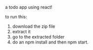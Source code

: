 a todo app using react!

to run this:
1. download the zip file
2. extract it
3. go to the extracted folder
4. do an npm install and then npm start.